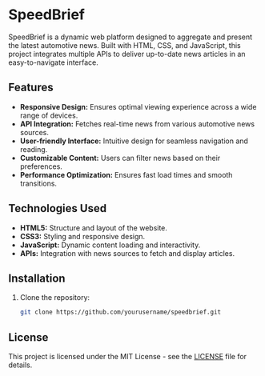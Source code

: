 # SpeedBrief

SpeedBrief is a dynamic web platform designed to aggregate and present the latest automotive news. Built with HTML, CSS, and JavaScript, this project integrates multiple APIs to deliver up-to-date news articles in an easy-to-navigate interface.

## Features

- **Responsive Design:** Ensures optimal viewing experience across a wide range of devices.
- **API Integration:** Fetches real-time news from various automotive news sources.
- **User-friendly Interface:** Intuitive design for seamless navigation and reading.
- **Customizable Content:** Users can filter news based on their preferences.
- **Performance Optimization:** Ensures fast load times and smooth transitions.

## Technologies Used

- **HTML5:** Structure and layout of the website.
- **CSS3:** Styling and responsive design.
- **JavaScript:** Dynamic content loading and interactivity.
- **APIs:** Integration with news sources to fetch and display articles.

## Installation

1. Clone the repository:
   ```bash
   git clone https://github.com/yourusername/speedbrief.git
## License

This project is licensed under the MIT License - see the [LICENSE](LICENSE) file for details.
